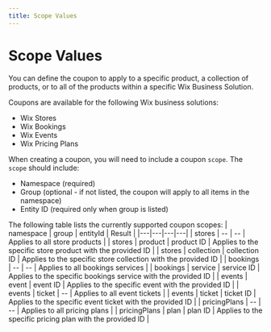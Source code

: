 ```yaml
---
title: Scope Values
---
```


# Scope Values

You can define the coupon to apply to a specific product, a collection of products, or to all of the products within a specific Wix Business Solution.

Coupons are available for the following Wix business solutions:

+ Wix Stores
+ Wix Bookings
+ Wix Events
+ Wix Pricing Plans

When creating a coupon, you will need to include a coupon `scope`. The `scope` should include:

+ Namespace (required)
+ Group (optional - if not listed, the coupon will apply to all items in the namespace)
+ Entity ID (required only when group is listed)  

The following table lists the currently supported coupon scopes:
| namespace | group | entityId | Result |
|---|---|---|---|
| stores | -- | -- | Applies to all store products |
| stores | product | product ID | Applies to the specific store product with the provided ID |
| stores | collection | collection ID | Applies to the specific store collection with the provided ID |
| bookings | -- | -- | Applies to all bookings services |
| bookings | service | service ID | Applies to the specific bookings service with the provided ID |
| events | event | event ID | Applies to the specific event with the provided ID |
| events | ticket | -- | Applies to all event tickets |
| events | ticket | ticket ID | Applies to the specific event ticket with the provided ID |
| pricingPlans | -- | -- | Applies to all pricing plans |
| pricingPlans | plan | plan ID | Applies to the specific pricing plan with the provided ID |
